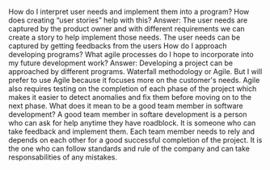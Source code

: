 How do I interpret user needs and implement them into a program? How does creating “user stories” help with this?
Answer: The user needs are captured by the product owner and with different requirements we can create a story to help implement those needs. The user needs can be captured by getting feedbacks from the users
How do I approach developing programs? What agile processes do I hope to incorporate into my future development work?                                                     Answer: Developing a project can be approached by different programs. Waterfall methodology or Agile. But I will prefer to use Agile because it focuses more on the customer's needs. Agile also requires testing on the completion of each phase of the project which makes it easier to detect anomalies and fix them before moving on to the next phase. 
What does it mean to be a good team member in software development?                                                                                                       A good team member in softare development is a person who can ask for help anytime they have roadblock. It is someone who can take feedback and implement them. Each team member needs to rely and depends on each other for a good successful completion of the project. It is the one who can follow standards and rule of the company and can take responsabilities of any mistakes. 
